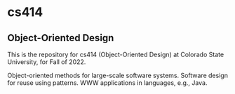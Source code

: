 # cs414

## Object-Oriented Design

This is the repository for cs414 (Object-Oriented Design) at Colorado State University, for Fall of 2022.

Object-oriented methods for large-scale software systems. Software design for reuse using patterns. WWW applications in languages, e.g., Java.